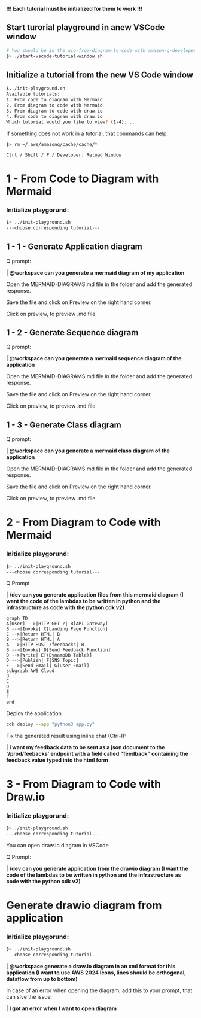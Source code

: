 **!!! Each tutorial must be initialized for them to work !!!**

## Start turorial playground in anew VSCode window

```bash
# You should be in the wio-from-diagram-to-code-with-amazon-q-developer/ folder from here
$> ./start-vscode-tutorial-window.sh
```

## Initialize a tutorial from the new VS Code window

```bash
$../init-playground.sh
Available tutorials:
1. From code to diagram with Mermaid
2. From diagram to code with Mermaid
3. From diagram to code with draw.io
4. From code to diagram with draw.io
Which tutorial would you like to view? (1-4): ...
```

If something does not work in a tutorial, that commands can help:

 ```$> rm ~/.aws/amazonq/cache/cache/*```
 
 ```Ctrl / Shift / P / Developer: Reload Window```

# 1 - From Code to Diagram with Mermaid

### Initialize playgorund:

```bash
$> ../init-playground.sh
---choose corresponding tutorial---
```

## 1 - 1 - Generate Application diagram

Q prompt:

| **@workspace can you generate a mermaid diagram of my application**

Open the MERMAID-DIAGRAMS.md file in the folder and add the generated response.

Save the file and click on Preview on the right hand corner.

Click on preview, to preview .md file

## 1 - 2 - Generate Sequence diagram

Q prompt:

| **@workspace can you generate a mermaid sequence diagram of the application**

Open the MERMAID-DIAGRAMS.md file in the folder and add the generated response.

Save the file and click on Preview on the right hand corner.

Click on preview, to preview .md file

## 1 - 3 - Generate Class diagram

Q prompt:

| **@workspace can you generate a mermaid class diagram of the application**

Open the MERMAID-DIAGRAMS.md file in the folder and add the generated response.

Save the file and click on Preview on the right hand corner.

Click on preview, to preview .md file

# 2 - From Diagram to Code with Mermaid

### Initialize playgorund:

```bash
$> ../init-playground.sh
---choose corresponding tutorial---
```

Q Prompt

| **/dev can you generate application files from this mermaid diagram (I want the code of the lambdas to be written in python and the infrastructure as code with the python cdk v2)**

```
graph TD
A[User] -->|HTTP GET /| B[API Gateway]
B -->|Invoke| C[Landing Page Function]
C -->|Return HTML| B
B -->|Return HTML| A
A -->|HTTP POST /feedbacks| B
B -->|Invoke| D[Send Feedback Function]
D -->|Write| E[(DynamoDB Table)]
D -->|Publish| F[SNS Topic]
F -->|Send Email| G[User Email]
subgraph AWS Cloud
B
C
D
E
F
end
```

Deploy the application
```bash
cdk deploy --app "python3 app.py"
```

Fix the generated result using inline chat (Ctrl-I):


| **I want my feedback data to be sent as a json document to the '/prod/feebacks' endpoint with a field called "feedback" containing the feedback value typed into the html form**

# 3 - From Diagram to Code with Draw.io

### Initialize playgorund:

```bash
$>../init-playground.sh
---choose corresponding tutorial---
```

You can open draw.io diagram in VSCode

Q Prompt:

| **/dev can you generate application from the drawio diagram (I want the code of the lambdas to be written in python and the infrastructure as code with the python cdk v2)**


# Generate drawio diagram from application

### Initialize playgorund:

```bash
$> ../init-playground.sh
---choose corresponding tutorial---
```

| **@workspace generate a draw.io diagram in an xml format for this application (I want to use AWS 2024 Icons, lines should be orthogonal, dataflow from up to bottom)**

In case of an error when opening the diagram, add this to your prompt, that can slve the issue:

| **I got an error when I want to open diagram**

